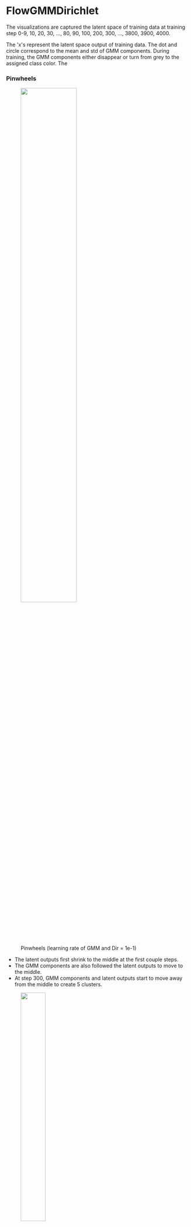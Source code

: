 # FlowGMMDirichlet

The visualizations are captured the latent space of training data at training step 0-9, 10, 20, 30, ..., 80, 90, 100, 200, 300, ..., 3800, 3900, 4000.

The 'x's represent the latent space output of training data. The dot and circle correspond to the mean and std of GMM components. During training, the GMM components either disappear or turn from grey to the assigned class color. The 

### Pinwheels

<figure>
  <img src="pinwheels_1e-1_0.gif" width="60%" height="60%">
  <figcaption> Pinwheels (learning rate of GMM and Dir = 1e-1) </figcaption>
</figure>
<ul>
  <li>The latent outputs first shrink to the middle at the first couple steps.</li>
  <li>The GMM components are also followed the latent outputs to move to the middle.</li>
  <li>At step 300, GMM components and latent outputs start to move away from the middle to create 5 clusters.</li>
</ul>

<p float="left">
  <figure>
    <img src="pinwheels_1e-1_0.gif" width="40%" height="40%">
    <figcaption> Pinwheels (learning rate of GMM and Dir = 1e-1) </figcaption>
  </figure>
  <figure>
    <img src="pinwheels_1e-1_0.gif" width="40%" height="40%">
    <figcaption> Pinwheels (learning rate of GMM and Dir = 1e-1) </figcaption>
  </figure>
</p>



